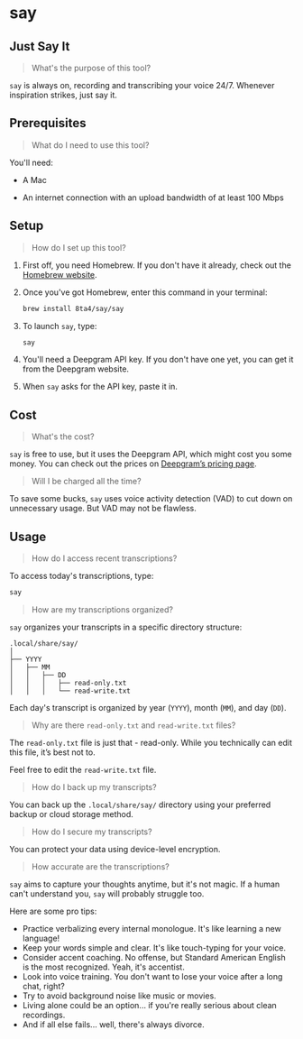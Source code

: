 # say

## Just Say It

> What's the purpose of this tool?

`say` is always on, recording and transcribing your voice 24/7. Whenever inspiration strikes, just say it.

## Prerequisites

> What do I need to use this tool?

You'll need:

- A Mac

- An internet connection with an upload bandwidth of at least 100 Mbps

## Setup

> How do I set up this tool?

1. First off, you need Homebrew. If you don't have it already, check out the [Homebrew website](https://brew.sh/).

1. Once you've got Homebrew, enter this command in your terminal:

   ```sh
   brew install 8ta4/say/say
   ```

1. To launch `say`, type:

   ```sh
   say
   ```

1. You'll need a Deepgram API key. If you don't have one yet, you can get it from the Deepgram website.

1. When `say` asks for the API key, paste it in.

## Cost

> What's the cost?

`say` is free to use, but it uses the Deepgram API, which might cost you some money. You can check out the prices on [Deepgram’s pricing page](https://deepgram.com/pricing).

> Will I be charged all the time?

To save some bucks, `say` uses voice activity detection (VAD) to cut down on unnecessary usage. But VAD may not be flawless.

## Usage

> How do I access recent transcriptions?

To access today's transcriptions, type:

   ```sh
   say
   ```

> How are my transcriptions organized?

`say` organizes your transcripts in a specific directory structure:

```
.local/share/say/
│
├── YYYY
│   ├── MM
│   │   ├── DD
│   │   │   ├── read-only.txt
│   │   │   └── read-write.txt
```

Each day's transcript is organized by year (`YYYY`), month (`MM`), and day (`DD`).

> Why are there `read-only.txt` and `read-write.txt` files?

The `read-only.txt` file is just that - read-only. While you technically can edit this file, it’s best not to.

Feel free to edit the `read-write.txt` file.

> How do I back up my transcripts?

You can back up the `.local/share/say/` directory using your preferred backup or cloud storage method.

> How do I secure my transcripts?

You can protect your data using device-level encryption.

> How accurate are the transcriptions?

`say` aims to capture your thoughts anytime, but it's not magic. If a human can't understand you, `say` will probably struggle too.

Here are some pro tips:
- Practice verbalizing every internal monologue. It's like learning a new language!
- Keep your words simple and clear. It's like touch-typing for your voice.
- Consider accent coaching. No offense, but Standard American English is the most recognized. Yeah, it's accentist.
- Look into voice training. You don't want to lose your voice after a long chat, right?
- Try to avoid background noise like music or movies.
- Living alone could be an option... if you're really serious about clean recordings.
- And if all else fails... well, there's always divorce.
